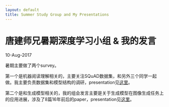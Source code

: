 ```yaml
---
layout: default
title: Summer Study Group and My Presentations
---
```


# 唐建师兄暑期深度学习小组 & 我的发言

<p>10-Aug-2017</p>

暑期主要做了两个survey。

第一个是机器阅读理解相关的，主要关注SQuAD数据集，和另外三个同学一起做。我主要负责数据集和模型结构的调研，presentation见[这里](https://wzirui.github.io/presentations/Machine-Reading-Comprehension.pdf)。

第二个是和生成模型相关的，我的组会发言主要是关于生成模型在图像生成任务上的应用进展，涉及了8篇16年前后的paper，presentation见[这里](https://wzirui.github.io/presentations/GAN-in-CV.pdf)。